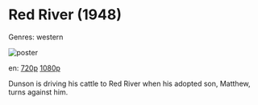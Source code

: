 # Red River (1948)

Genres: western

![poster](http://image.tmdb.org/t/p/w500/9TwFtppqU0zUvtNTIDxkV7zQebC.jpg)

en:
  [720p](magnet:?xt=urn:btih:77AB80D8EFBF68C6EA59A37C8052461562A623A2&tr=udp://glotorrents.pw:6969/announce&tr=udp://tracker.opentrackr.org:1337/announce&tr=udp://torrent.gresille.org:80/announce&tr=udp://tracker.openbittorrent.com:80&tr=udp://tracker.coppersurfer.tk:6969&tr=udp://tracker.leechers-paradise.org:6969&tr=udp://p4p.arenabg.ch:1337&tr=udp://tracker.internetwarriors.net:1337)
  [1080p](magnet:?xt=urn:btih:1423D25EFD12DD3E18BED0647535DABF350EE5B9&tr=udp://glotorrents.pw:6969/announce&tr=udp://tracker.opentrackr.org:1337/announce&tr=udp://torrent.gresille.org:80/announce&tr=udp://tracker.openbittorrent.com:80&tr=udp://tracker.coppersurfer.tk:6969&tr=udp://tracker.leechers-paradise.org:6969&tr=udp://p4p.arenabg.ch:1337&tr=udp://tracker.internetwarriors.net:1337)
  


Dunson is driving his cattle to Red River when his adopted son, Matthew, turns against him.